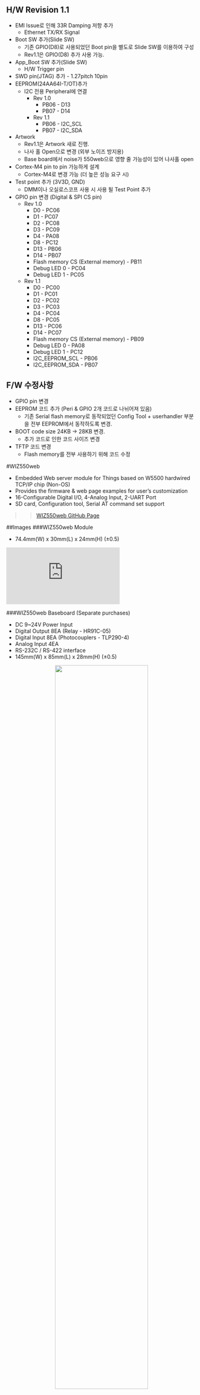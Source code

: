 ##  H/W Revision 1.1 #

 - EMI Issue로 인해 33R Damping 저항 추가
 	- Ethernet TX/RX Signal 
 - Boot SW 추가(Slide SW)
 	- 기존 GPIO(D8)로 사용되었던 Boot pin을 별도로 Slide SW를 이용하여 구성
 	- Rev1.1은 GPIO(D8) 추가 사용 가능.
 - App_Boot SW 추가(Slide SW)
 	- H/W Trigger pin
 - SWD pin(JTAG) 추가 - 1.27pitch 10pin
 - EEPROM(24AA64I-T/OT)추가
 	- I2C 전용 Peripheral에 연결
 		- Rev 1.0
			- PB06 - D13
			- PB07 - D14
		- Rev 1.1
			- PB06 - I2C_SCL
			- PB07 - I2C_SDA
 - Artwork
 	- Rev1.1은 Artwork 새로 진행.
 	- 나사 홀 Open으로 변경 (외부 노이즈 방지용)
 	- Base board에서 noise가 550web으로 영향 줄 가능성이 있어 나사홀 open
 - Cortex-M4 pin to pin 가능하게 설계
 	- Cortex-M4로 변경 가능 (더 높은 성능 요구 시) 
 - Test point 추가 (3V3D, GND)
 	- DMM이나 오실로스코프 사용 시 사용 될 Test Point 추가
 - GPIO pin 변경 (Digital & SPI CS pin) 
	 - Rev 1.0
		 - D0 - PC06
		 - D1 - PC07
		 - D2 - PC08
		 - D3 - PC09
		 - D4 - PA08
		 - D8 - PC12
		 - D13 - PB06
		 - D14 - PB07
		 - Flash memory CS (External memory) - PB11
		 - Debug LED 0 - PC04 
		 - Debug LED 1 - PC05
	 - Rev 1.1
	 	 - D0 - PC00
		 - D1 - PC01
		 - D2 - PC02
		 - D3 - PC03
		 - D4 - PC04
		 - D8 - PC05
		 - D13 - PC06
		 - D14 - PC07
		 - Flash memory CS (External memory) - PB09
		 - Debug LED 0 - PA08 
		 - Debug LED 1 - PC12
		 - I2C_EEPROM_SCL - PB06
		 - I2C_EEPROM_SDA - PB07

## F/W 수정사항 ##

 - GPIO pin 변경
 - EEPROM 코드 추가 (Peri & GPIO 2개 코드로 나뉘어져 있음)
 	- 기존 Serial flash memory로 동작되었던 Config Tool + userhandler 부분을 전부 EEPROM에서 동작하도록 변경.
 - BOOT code size 24KB -> 28KB 변경.
 	- 추가 코드로 인한 코드 사이즈 변경
 - TFTP 코드 변경
 	- Flash memory를 전부 사용하기 위해 코드 수정

#WIZ550web
- Embedded Web server module for Things based on W5500 hardwired TCP/IP chip (Non-OS)
- Provides the firmware & web page examples for user’s customization
- 16-Configurable Digital I/O, 4-Analog Input, 2-UART Port
- SD card, Configuration tool, Serial AT command set support

>> [WIZ550web GitHub Page](http://wiznet.github.io/WIZ550web/)


##Images
###WIZ550web Module
- 74.4mm(W) x 30mm(L) x 24mm(H) (±0.5)

<!-- WIZ550web pic -->
![WIZ550web](http://wizwiki.net/wiki/lib/exe/fetch.php?media=products:wiz550web:wiz550web_front.png "WIZ550web")

###WIZ550web Baseboard (Separate purchases)
- DC 9~24V Power Input
- Digital Output 8EA (Relay - HR91C-05)
- Digital Input 8EA (Photocouplers - TLP290-4)
- Analog Input 4EA
- RS-232C / RS-422 interface
- 145mm(W) x 85mm(L) x 28mm(H) (±0.5)

<!-- WIZ550web Baseboard pic -->
<p align="center">
  <img width="70%" src="http://wizwiki.net/wiki/lib/exe/fetch.php?media=products:wiz550web:wiz550web_baseboard_front.png" />
</p>

<!-- WIZ550web EVB pic -->
<p align="center">
  <img width="70%" src="http://wizwiki.net/wiki/lib/exe/fetch.php?media=products:wiz550web:wiz550web_evb_side.png" />
</p>

For more details, please refer to [WIZ550web Wiki page](http://wizwiki.net/wiki/doku.php?id=products:wiz550web:start) in [WIZnet Wiki](http://wizwiki.net).

##Features
- WIZnet W5500 Hardwired TCP/IP chip
  - Hardwired TCP/IP embedded Ethernet controller
  - SPI (Serial Peripheral Interface) Microcontroller Interface
  - Hardwired TCP/IP stack supports TCP, UDP, IPv4, ICMP, ARP, IGMP, and PPPoE protocols
  - Easy to implement the other network protocols
- ST Microelectronics STM32F103RBT6
  - ARM 32-bit Cortex™-M3 microcontroller running at up to 72MHz
  - 128kB on-chip flash / 20kB on-chip SRAM / Various peripherals
- Adesto Technologies AT45DB081D-SU
  - 8-Megabit Serial Flash Memory 
- SD Card Slot
- 2.54mm Pin Header x 2


## Software
These are Firmware projects (source code) based on Eclipse IDE for C/C++ Developers (ARM GCC 4.8.3).
- Firmware source code
  - Application
  - Boot
- Web page examples
  - [Basic Demo Web Pages](http://wizwiki.net/wiki/doku.php?id=products:wiz550web:wiz550webgsg_en#basic_demo_web_pages)
- Configuration tool (Java)
  - [Download Page Link](http://wizwiki.net/wiki/doku.php?id=products:wiz550web:wiz550web_download)

## Hardware material, Documents and Others
Various materials are could be found at [WIZ550web Wiki page](http://wizwiki.net/wiki/doku.php?id=products:wiz550web:start) in [WIZnet Wiki](http://wizwiki.net).

- Documents
  - Getting Started Guide
  - User's Guide (for AT command)
  - Future Plan
- Technical Reference (Datasheet)
  - Hardware Specification
  - AC/DC Characteristics
  - Reference Schematic & Parts
  - Dimension
- See also 


## Revision History
v1.1.1 Stable
- Sep. 2015
- History
  - Bug fixed: Socket and data length handling problems in some web browsers (e.g., ie11)
  - Modified the TCP socket state transition handler of the HTTP server routine for clarity
  - Added the custom command handler in userHandler.c/h
    - Users can add custom commands using this function form
    - e.g., I/O control commands without web pages
  - Changed some letters in code: convert uppercase to lowercase
    - e.g., WIZ550WEB -> WIZ550web

v1.1.0 Develop
- Jan. 2015
- History
  - Added the FTP Server feature. (F_APP_FTP)
  - Added the Data Flash feature on FatFs. (F_SPI_FLASH)
  - We support a storage of data flash as well as SD card above v1.1.0 release.
    - You can use one of a SD card and a data flash. The mount priority of a SD card is higher than a data flash.
    - If you wish to use a SD card, you must copy the web page to a SD card and insert a SD card into a slot.
    - If there is no SD card after detecting during about 3 seconds, you can use a data flash.
      - You must have the initialization process of data flash at least once.
      - When SW1 and SW2 are pressed at the same time, the data flash is initialized by FatFs. And reset a target.
      - You must copy the web page to a data flash by FTP client tool.([ALFTP](http://www.altools.com/ALTools/ALFTP.aspx))
      - Refer to WIZ550web+FatFS+FTPServer Project Tutorial. http://youtu.be/XtnT2_CNgaY
      - Refer to WIZ550web+WindowsFTP Tutorial. Need to apply a commit [cfce843](https://github.com/Wiznet/WIZ550web/commit/cfce843031bf4657fc9530e5c505a9a3d555fc91). http://youtu.be/kelGSGj3kOQ
      - Refer to WIZ550web+LinuxFTP Tutorial. http://youtu.be/6qsPZA5QKEI

v1.0.1
- Jan. 2015
- History
  - Added the 'Get/Set Interface functions' for easy to customize user's web pages
  - HTTP Server operation stability improvement
  - Modified some comments and fixed some typos

v1.0.0
- First release : Nov. 2014

